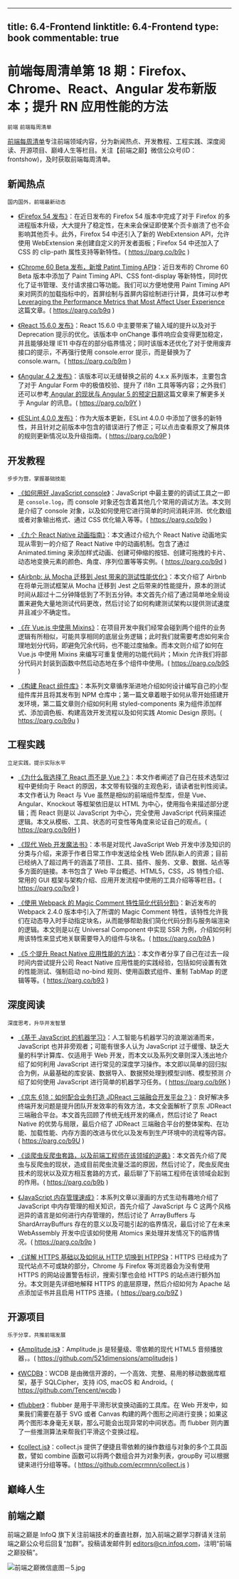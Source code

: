
---
title: 6.4-Frontend
linktitle: 6.4-Frontend
type: book
commentable: true
---

# 前端每周清单第 18 期：Firefox、Chrome、React、Angular 发布新版本；提升 RN 应用性能的方法

`前端` `前端每周清单`

[前端每周清单](http://www.infoq.com/cn/FE-Weekly)专注前端领域内容，分为新闻热点、开发教程、工程实践、深度阅读、开源项目、巅峰人生等栏目。关注【前端之巅】微信公众号(ID：frontshow)，及时获取前端每周清单。

## 新闻热点

`国内国外，前端最新动态`

- [《Firefox 54 发布》](https://parg.co/b9c)：在近日发布的 Firefox 54 版本中完成了对于 Firefox 的多进程版本升级，大大提升了稳定性，在未来会保证即使某个页卡崩溃了也不会影响其他页卡。此外，Firefox 54 中还引入了新的 WebExtension API，允许使用 WebExtension 来创建自定义的开发者面板；Firefox 54 中还加入了 CSS 的 clip-path 属性支持等新特性。( https://parg.co/b9c )

- [《Chrome 60 Beta 发布，新增 Patint Timing API》](https://parg.co/b9q)：近日发布的 Chrome 60 Beta 版本中添加了 Paint Timing API、CSS font-display 等新特性，同时优化了证书管理、支付请求接口等功能。我们可以方便地使用 Paint Timing API 来对网页的加载指标中的，首屏绘制与首屏内容绘制进行计算，具体可以参考 [Leveraging the Performance Metrics that Most Affect User Experience](https://parg.co/b96) 这篇文章。( https://parg.co/b9q )

- [《React 15.6.0 发布》](https://parg.co/b9m)：React 15.6.0 中主要带来了输入域的提升以及对于 Deprecation 提示的优化。该版本中 onChange 事件响应会变得更加稳定，并且能够处理 IE11 中存在的部分临界情况；同时该版本还优化了对于使用废弃接口的提示，不再强行使用 console.error 提示，而是替换为了 console.warn。( https://parg.co/b9m )

- [《Angular 4.2 发布》](http://angularjs.blogspot.jp/2017/06/angular-42-now-available.html)：该版本可以无缝替换之前的 4.x.x 系列版本，主要包含了对于 Angular Form 中的极值校验、提升了 i18n 工具等等内容；之外我们还可以参考[ Angular 的现状与 Angular 5 的预定日期](https://parg.co/b9G)这篇文章来了解更多关于 Angular 的讯息。( https://parg.co/b9Y )

- [《ESLint 4.0.0 发布》](https://parg.co/b9P)：作为大版本更新，ESLint 4.0.0 中添加了很多的新特性，并且针对之前版本中包含的错误进行了修正；可以点击查看原文了解具体的规则更新情况以及升级指南。( https://parg.co/b9P )

## 开发教程

`步步为营，掌握基础技能`

- [《如何用好 JavaScript console》](https://parg.co/b9o)：JavaScript 中最主要的的调试工具之一即是 `console.log`，而 console 对象还包含着其他几个常用的调试方法。本文则是介绍了 console 对象，以及如何使用它进行简单的时间消耗评测、优化数组或者对象输出格式、通过 CSS 优化输入等等。( https://parg.co/b9o )

- [《九个 React Native 动画指南》](https://parg.co/b9d)：本文通过介绍九个 React Native 动画地实现从零到一的介绍了 React Native 中的动画机制。包含了通过 Animated.timing 来添加样式动画、创建可伸缩的按钮、创建可拖拽的卡片、动态地变换元素的颜色、角度、序列位置等等实例。( https://parg.co/b9d )

- [《Airbnb: 从 Mocha 迁移到 Jest 带来的测试性能优化》](https://parg.co/b90)：本文介绍了 Airbnb 在将单元测试框架从 Mocha 迁移到 Jest 之后带来的性能提升，原本的测试时间从超过十二分钟降低到了不到五分钟。本文首先介绍了通过简单地全局设置来避免大量地测试代码更改，然后讨论了如何构建测试架构以提供测试速度并且减少不确定性。

- [《在 Vue.js 中使用 Mixins》](https://parg.co/b9S)：在项目开发中我们经常会碰到两个组件的业务逻辑有所相似，可能共享相同的底层业务逻辑；此时我们就需要考虑如何来合理地划分代码，即避免冗余代码，也不能过度抽象。而本文则介绍了如何在 Vue.js 中使用 Mixins 来编写可重复使用的功能代码片；Mixin 允许我们将部分代码片封装到函数中然后动态地在多个组件中使用。( https://parg.co/b9S )

- [《构建 React 组件库》](https://parg.co/b9u)：本系列文章循序渐进地介绍如何设计编写自己的小型组件库并且将其发布到 NPM 仓库中；第一篇文章着眼于如何从零开始搭建开发环境，第二篇文章则介绍如何利用 styled-components 来为组件添加样式、添加调色板、构建高效开发流程以及如何实践 Atomic Design 原则。( https://parg.co/b9u )

## 工程实践

`立足实践，提示实际水平`

- [《为什么我选择了 React 而不是 Vue？》](https://parg.co/b9H)：本文作者阐述了自己在技术选型过程中更倾向于 React 的原因，本文带有较强的主观色彩，请读者批判性阅读。本文作者认为 React 与 Vue 虽然是相似的前端组件型库，但是 Vue、Angular、Knockout 等框架依旧是以 HTML 为中心，使用指令来描述部分逻辑；而 React 则是以 JavaScript 为中心，完全使用 JavaScript 代码来描述逻辑。本文从模板、工具、状态的可变性等角度来论证自己的观点。( https://parg.co/b9H )

- [《现代 Web 开发魔法书》](https://parg.co/bv9)：本书是对现代 JavaScript Web 开发中涉及知识的分类与介绍，来源于作者日常工作中发送给全栈 Web 团队新人的资源；目前已经纳入了超过两千的涵盖了项目、工具、插件、服务、文章、数据、站点等多方面的链接。本书包含了 Web 平台概述、HTML5，CSS，JS 特性介绍、常用的 GUI 框架与架构介绍、应用开发流程中使用的工具介绍等等栏目。( https://parg.co/bv9 )

- [《使用 Webpack 的 Magic Comment 特性简化代码分割》](https://parg.co/b9A)：新近发布的 Webpack 2.4.0 版本中引入了所谓的 Magic Comment 特性，该特性允许我们在动态导入时手动指定块名，从而能够帮助我们简化代码分割与服务端渲染的逻辑。本文则是以在 Universal Component 中实现 SSR 为例，介绍如何利用该特性来显式地关联需要导入的组件与块名。( https://parg.co/b9A )

- [《5 个提升 React Native 应用性能的方法》](https://parg.co/b93)：本文作者分享了自己在过去一段时间内尝试提升公司 React Native 应用性能的实践经验，包括如何设置有效的性能测试、强制启动 no-bind 规则、使用函数式组件、重制 TabMap 的逻辑等等。( https://parg.co/b93 )

## 深度阅读

`深度思考，升华开发智慧`

- [《基于 JavaScript 的机器学习》](https://parg.co/b9K)：人工智能与机器学习的浪潮汹涌而来，JavaScript 也并非旁观者；可能有很多人认为 JavaScript 过于缓慢、缺乏大量的科学计算库、仅适用于 Web 开发，而本文以及系列文章则深入浅出地介绍了如何利用 JavaScript 进行常见的深度学习操作。本文即以简单的回归拟合为例，从最基础的库安装、数据导入、数据预处理到模型训练、模型预测 介绍了如何使用 JavaScript 进行简单的机器学习任务。( https://parg.co/b9K )

- [《京东 618：如何配合业务打造 JDReact 三端融合开发平台？》](https://parg.co/b9U)：良好解决多终端开发问题是提升团队开发效率的有效方法，本文全面解析了京东 JDReact 三端融合平台。本文首先回顾了传统无线开发的痛点，然后讨论了 React Native 的优势与局限，最后介绍了 JDReact 三端融合平台的整体架构、在功能、加载性能、内存方面的改进与优化以及发布到生产环境中的流程等内容。( https://parg.co/b9U )

- [《谈爬虫反爬虫套路，以及前端工程师在该领域的逆袭》](https://parg.co/b9b)：本文首先介绍了爬虫与反爬虫的现状，造成目前爬虫流量泛滥的原因，然后讨论了，爬虫反爬虫技术的现状以及双方相互套路的方式，最后聊了下前端工程师在该领域会起到的作用。( https://parg.co/b9b )

- [《JavaScript 内存管理速成》](https://parg.co/b9p)：本系列文章以漫画的方式生动有趣地介绍了 JavaScript 中内存管理的相关知识，首先介绍了 JavaScript 与 C 这两个风格迥异的语言是如何进行内存管理的，然后讨论了 ArrayBuffers 与 ShardArrayBuffurs 存在的意义以及可能引起的临界情况，最后讨论了在未来 WebAssembly 开发中应该如何使用 Atomics 来处理并发情况下的临界情况。( https://parg.co/b9p )

- [《详解 HTTPS 基础以及如何从 HTTP 切换到 HTPPS》](https://parg.co/b9Z)：HTTPS 已经成为了现代站点不可或缺的部分，Chrome 与 Firefox 等浏览器会为没有使用 HTTPS 的网站设置警告标识，搜索引擎也会给 HTTPS 的站点进行额外加分。本文则是先详细地解释 HTTPS 的底层原理，然后介绍如何为 Apache 站点添加证书并且启用 HTTPS 连接。( https://parg.co/b9Z )

## 开源项目

`乐于分享，共推前端发展`

- [《Amplitude.js》](https://github.com/521dimensions/amplitudejs)：Amplitude.js 是轻量级、零依赖的现代 HTML5 音频播放器，。( https://github.com/521dimensions/amplitudejs )

- [《WCDB》](https://github.com/Tencent/wcdb)：WCDB 是由微信开源的，一个高效、完整、易用的移动数据库框架，基于 SQLCipher，支持 iOS, macOS 和 Android。( https://github.com/Tencent/wcdb )

- [《flubber》](https://github.com/veltman/flubber)：flubber 是用于平滑形状变换动画的工具库。在 Web 开发中，如果我们需要在基于 SVG 或者 Canvas 构建的两个图形之间进行变换；如果这两个图形本身毫无关联，那么可能会出现异常的中间状态。而 flubber 则内置了一些推测算法来帮我们平滑这个变换过程。

- [《collect.js》](https://github.com/ecrmnn/collect.js)：collect.js 提供了便捷且零依赖的操作数组与对象的多个工具函数，譬如 combine 函数可以将两个数组合并为对象列表，groupBy 可以根据键来进行分组等等。( https://github.com/ecrmnn/collect.js )

## 巅峰人生

## 前端之巅

前端之巅是 InfoQ 旗下关注前端技术的垂直社群，加入前端之巅学习群请关注前端之巅公众号后回复“加群”。投稿请发邮件到 editors@cn.infoq.com，注明“前端之巅投稿”。

![前端之巅微信底图－5.jpg](http://upload-images.jianshu.io/upload_images/1647496-01712a993d2b23de.jpg?imageMogr2/auto-orient/strip%7CimageView2/2/w/1240)

    